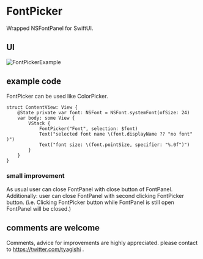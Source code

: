 # FontPicker

Wrapped NSFontPanel for SwiftUI.

## UI 
 
![FontPickerExample](https://user-images.githubusercontent.com/6419800/104111843-9e082d80-532a-11eb-8118-0b081f82b127.gif)
 
## example code
FontPicker can be used like ColorPicker.

```
struct ContentView: View {
    @State private var font: NSFont = NSFont.systemFont(ofSize: 24)
    var body: some View {
        VStack {
            FontPicker("Font", selection: $font)
            Text("selected font name \(font.displayName ?? "no font" )")
            Text("font size: \(font.pointSize, specifier: "%.0f")")
        }
    }
}
```

### small improvement
As usual user can close FontPanel with close button of FontPanel.
Additionally: user can close FontPanel with second clicking FontPicker button.
(i.e. Clicking FontPicker button while FontPanel is still open FontPanel will be closed.)

## comments are welcome
Comments, advice for improvements are highly appreciated.
please contact to https://twitter.com/tyagishi  .


